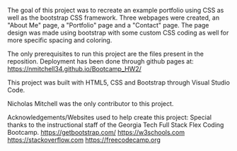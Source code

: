 The goal of this project was to recreate an example portfolio using CSS as well as the bootstrap CSS framework. 
Three webpages were created, an "About Me" page, a "Portfolio" page and a "Contact" page. 
The page design was made using bootstrap with some custom CSS coding as well for more specific spacing and coloring. 

The only prerequisites to run this project are the files present in the reposition. Deployment has been done through github pages at:
 https://nmitchell34.github.io/Bootcamp_HW2/

This project was built with HTML5, CSS and Bootstrap through Visual Studio Code.

Nicholas Mitchell was the only contributor to this project.

Acknowledgements/Websites used to help create this project:
    Special thanks to the instructional staff of the Georgia Tech Full Stack Flex Coding Bootcamp. 
        https://getbootstrap.com/
        https://w3schools.com
        https://stackoverflow.com
        https://freecodecamp.org